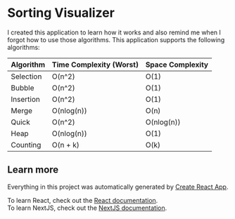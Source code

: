 # Sorting Visualizer #
I created this application to learn how it works and also remind me when I forgot how to use those algorithms.
This application supports the following algorithms:

| Algorithm  | Time Complexity (Worst) | Space Complexity |
| ---------- | ----------------------- | ---------------- |
| Selection  |          O(n^2)         |       O(1)       |  
| Bubble     |          O(n^2)         |       O(1)       |
| Insertion  |          O(n^2)         |       O(1)       |
| Merge      |        O(nlog(n))       |       O(n)       |
| Quick      |          O(n^2)         |     O(nlog(n))   |
| Heap       |        O(nlog(n))       |       O(1)       |
| Counting   |         O(n + k)        |       O(k)       |

## Learn more ##
Everything in this project was automatically generated by [Create React App](https://create-react-app.dev/docs/getting-started/).

To learn React, check out the [React documentation](https://reactjs.org/docs/getting-started.html).  
To learn NextJS, check out the [NextJS documentation](https://nextjs.org/docs).